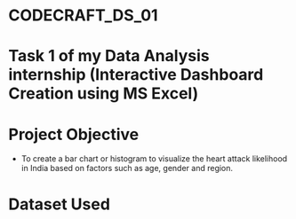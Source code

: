 # CODECRAFT_DS_01
# Task 1 of my Data Analysis internship (Interactive Dashboard Creation using MS Excel)

# Project Objective
- To create a bar chart or histogram to visualize the heart attack likelihood in India based on factors such as age, gender and region.

# Dataset Used

